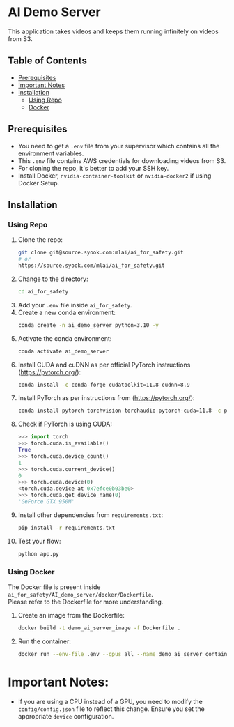 # AI Demo Server
This application takes videos and keeps them running infinitely on videos from S3.

## Table of Contents
- [Prerequisites](#prerequisites)
- [Important Notes](#important-notes)
- [Installation](#installation)
    - [Using Repo](#using-repo)
    - [Docker](#docker)


    
## Prerequisites
- You need to get a `.env` file from your supervisor which contains all the environment variables.
- This `.env` file contains AWS credentials for downloading videos from S3.
- For cloning the repo, it's better to add your SSH key.
- Install Docker, `nvidia-container-toolkit` or `nvidia-docker2` if using Docker Setup. 




## Installation

### Using Repo
1. Clone the repo:
    ```sh
    git clone git@source.syook.com:mlai/ai_for_safety.git
    # or 
    https://source.syook.com/mlai/ai_for_safety.git
    ```
2. Change to the directory:
    ```sh   
    cd ai_for_safety
    ```
3. Add your `.env` file inside `ai_for_safety`.
4. Create a new conda environment:
    ```sh
    conda create -n ai_demo_server python=3.10 -y
    ```
5. Activate the conda environment:
    ```sh
    conda activate ai_demo_server
    ```
6. Install CUDA and cuDNN as per official PyTorch instructions (https://pytorch.org/):
    ```sh
    conda install -c conda-forge cudatoolkit=11.8 cudnn=8.9
    ```
7. Install PyTorch as per instructions from (https://pytorch.org/):
    ```sh
    conda install pytorch torchvision torchaudio pytorch-cuda=11.8 -c pytorch -c nvidia
    ```
8. Check if PyTorch is using CUDA:
    ```python
    >>> import torch
    >>> torch.cuda.is_available()
    True
    >>> torch.cuda.device_count()
    1
    >>> torch.cuda.current_device()
    0
    >>> torch.cuda.device(0)
    <torch.cuda.device at 0x7efce0b03be0>
    >>> torch.cuda.get_device_name(0)
    'GeForce GTX 950M'
    ```
9. Install other dependencies from `requirements.txt`:
    ```sh
    pip install -r requirements.txt
    ```
10. Test your flow:
    ```sh
    python app.py
    ```

### Using Docker
The Docker file is present inside `ai_for_safety/AI_demo_server/docker/Dockerfile`.<br>
Please refer to the Dockerfile for more understanding.

1. Create an image from the Dockerfile:
    ```sh 
    docker build -t demo_ai_server_image -f Dockerfile .
    ```
2. Run the container:
    ```sh
    docker run --env-file .env --gpus all --name demo_ai_server_container -p 80:80 demo_ai_server_image
    ```

# Important Notes:
- If you are using a CPU instead of a GPU, you need to modify the `config/config.json` file to reflect this change. Ensure you set the appropriate `device` configuration.